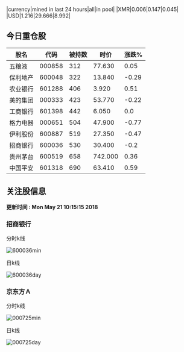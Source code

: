 |currency|mined in last 24 hours|all|in pool|
|XMR|0.006|0.147|0.045|
|USD|1.216|29.666|8.992|

## 今日重仓股 

|股名|代码|被持数|时价|涨跌%|
|---|---|---|---|---|
|五粮液|000858|312|77.630|0.05|
|保利地产|600048|322|13.840|-0.29|
|农业银行|601288|406|3.920|0.51|
|美的集团|000333|423|53.770|-0.22|
|工商银行|601398|442|6.050|0.0|
|格力电器|000651|504|47.900|-0.77|
|伊利股份|600887|519|27.350|-0.47|
|招商银行|600036|530|30.400|-0.2|
|贵州茅台|600519|658|742.000|0.36|
|中国平安|601318|690|63.410|0.59|

## 关注股信息
**更新时间 : Mon May 21 10:15:15 2018**
### 招商银行 
分时k线

![600036min](http://image.sinajs.cn/newchart/min/n/sh600036.gif)

日k线

![600036day](http://image.sinajs.cn/newchart/daily/n/sh600036.gif)

### 京东方Ａ 
分时k线

![000725min](http://image.sinajs.cn/newchart/min/n/sz000725.gif)

日k线

![000725day](http://image.sinajs.cn/newchart/daily/n/sz000725.gif)
